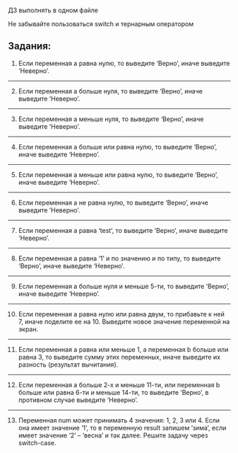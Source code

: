 ДЗ выполнять в одном файле

Не забывайте пользоваться switch и тернарным оператором

## Задания:

1. Если переменная a равна нулю, то выведите ‘Верно’, иначе выведите ‘Неверно’.
---------------
2. Если переменная a больше нуля, то выведите ‘Верно’, иначе выведите ‘Неверно’.
---------------
3. Если переменная a меньше нуля, то выведите ‘Верно’, иначе выведите ‘Неверно’.
---------------
4. Если переменная a больше или равна нулю, то выведите ‘Верно’, иначе выведите ‘Неверно’.
---------------
5. Если переменная a меньше или равна нулю, то выведите ‘Верно’, иначе выведите ‘Неверно’.
---------------
6. Если переменная a не равна нулю, то выведите ‘Верно’, иначе выведите ‘Неверно’.
---------------
7. Если переменная a равна ‘test’, то выведите ‘Верно’, иначе выведите ‘Неверно’.
---------------
8. Если переменная a равна ‘1’ и по значению и по типу, то выведите ‘Верно’, иначе выведите ‘Неверно’.
---------------
9. Если переменная a больше нуля и меньше 5-ти, то выведите ‘Верно’, иначе выведите ‘Неверно’.
---------------
10. Если переменная a равна нулю или равна двум, то прибавьте к ней 7, иначе поделите ее на 10. Выведите новое значение 
переменной на экран.
---------------
11. Если переменная a равна или меньше 1, а переменная b больше или равна 3, то выведите сумму этих переменных, иначе 
выведите их разность (результат вычитания).
---------------
12. Если переменная a больше 2-х и меньше 11-ти, или переменная b больше или равна 6-ти и меньше 14-ти, то выведите ‘Верно’,
в противном случае выведите ‘Неверно’.
---------------
13. Переменная num может принимать 4 значения: 1, 2, 3 или 4. Если она имеет значение ‘1’, то в переменную result запишем 
‘зима’, если имеет значение ‘2’ – ‘весна’ и так далее. Решите задачу через switch-case.